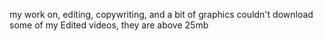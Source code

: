 my work on, editing, copywriting, and a bit of graphics
couldn't download some of my Edited videos, they are above 25mb
